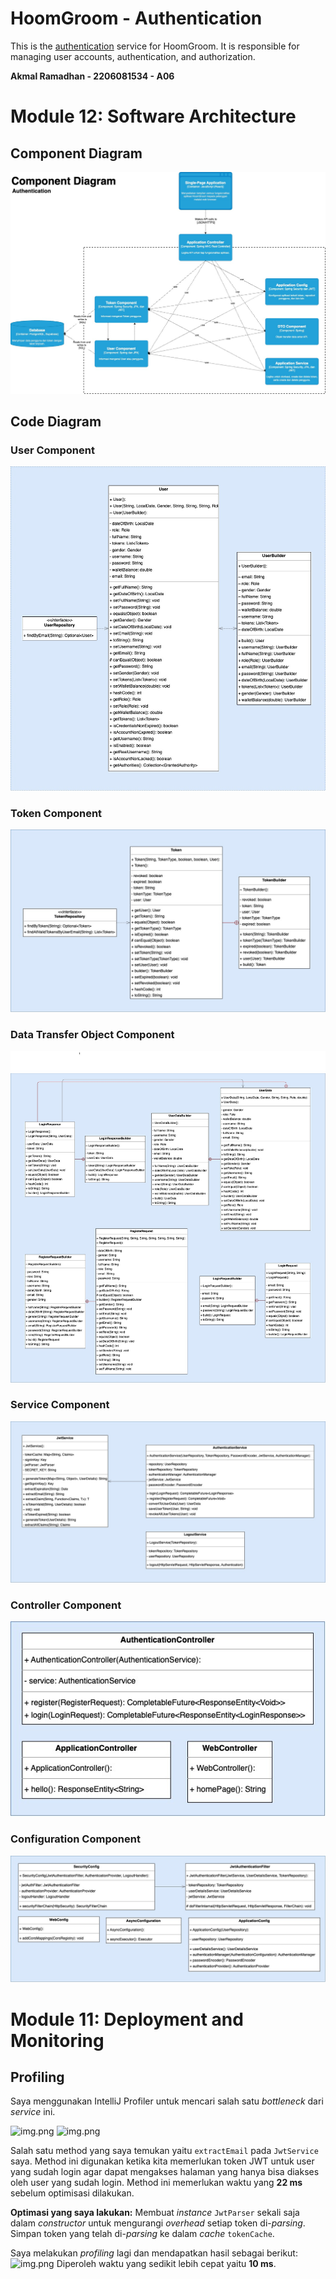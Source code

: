 # HoomGroom - Authentication
This is the [authentication](http://34.143.229.201/) service for HoomGroom. It is responsible for managing user accounts, authentication, and authorization.

**Akmal Ramadhan - 2206081534 - A06**

# Module 12: Software Architecture
## Component Diagram
![Component Diagram](image/0_componentdiagram.jpg)

## Code Diagram
### User Component
![User Component](image/1_user.jpg)

### Token Component
![Token Component](image/2_token.jpg)

### Data Transfer Object Component
![DTO Component](image/3_dto.jpg)

### Service Component
![Service Component](image/4_service.jpg)

### Controller Component
![Controller Component](image/5_controller.jpg)

### Configuration Component
![Configuration Component](image/6_config.jpg)

# Module 11: Deployment and Monitoring
## Profiling
Saya menggunakan IntelliJ Profiler untuk mencari salah satu _bottleneck_ dari _service_ ini.

![img.png](image/img1.png)
![img.png](image/img2.png)

Salah satu method yang saya temukan yaitu `extractEmail` pada `JwtService` saya. Method ini digunakan ketika kita memerlukan token JWT untuk user yang sudah login agar dapat mengakses halaman yang hanya bisa diakses oleh user yang sudah login. Method ini memerlukan waktu yang **22 ms** sebelum optimisasi dilakukan.

**Optimasi yang saya lakukan:**
Membuat _instance_ `JwtParser` sekali saja dalam _constructor_ untuk mengurangi _overhead_ setiap token di-_parsing_. Simpan token yang telah di-_parsing_ ke dalam _cache_ `tokenCache`.

Saya melakukan _profiling_ lagi dan mendapatkan hasil sebagai berikut:
![img.png](image/img3.png)
Diperoleh waktu yang sedikit lebih cepat yaitu **10 ms**.
